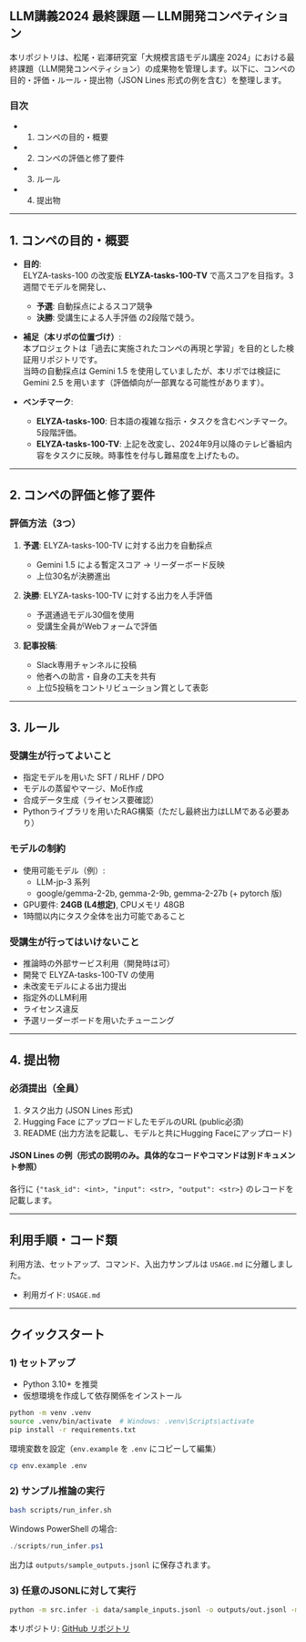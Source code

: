 ## LLM講義2024 最終課題 ― LLM開発コンペティション

本リポジトリは、松尾・岩澤研究室「大規模言語モデル講座 2024」における最終課題（LLM開発コンペティション）の成果物を管理します。以下に、コンペの目的・評価・ルール・提出物（JSON Lines 形式の例を含む）を整理します。

### 目次
- 1. コンペの目的・概要  
- 2. コンペの評価と修了要件  
- 3. ルール  
- 4. 提出物  

---

## 1. コンペの目的・概要

- **目的**:  
  ELYZA-tasks-100 の改変版 **ELYZA-tasks-100-TV** で高スコアを目指す。3週間でモデルを開発し、
  - **予選**: 自動採点によるスコア競争
  - **決勝**: 受講生による人手評価
  の2段階で競う。

- **補足（本リポの位置づけ）**:  
  本プロジェクトは「過去に実施されたコンペの再現と学習」を目的とした検証用リポジトリです。  
  当時の自動採点は Gemini 1.5 を使用していましたが、本リポでは検証に Gemini 2.5 を用います（評価傾向が一部異なる可能性があります）。

- **ベンチマーク**:  
  - **ELYZA-tasks-100**: 日本語の複雑な指示・タスクを含むベンチマーク。5段階評価。  
  - **ELYZA-tasks-100-TV**: 上記を改変し、2024年9月以降のテレビ番組内容をタスクに反映。時事性を付与し難易度を上げたもの。

---

## 2. コンペの評価と修了要件

### 評価方法（3つ）
1. **予選**: ELYZA-tasks-100-TV に対する出力を自動採点  
   - Gemini 1.5 による暫定スコア → リーダーボード反映  
   - 上位30名が決勝進出

2. **決勝**: ELYZA-tasks-100-TV に対する出力を人手評価  
   - 予選通過モデル30個を使用  
   - 受講生全員がWebフォームで評価

3. **記事投稿**:  
   - Slack専用チャンネルに投稿  
   - 他者への助言・自身の工夫を共有  
   - 上位5投稿をコントリビューション賞として表彰

---

## 3. ルール

### 受講生が行ってよいこと
- 指定モデルを用いた SFT / RLHF / DPO
- モデルの蒸留やマージ、MoE作成
- 合成データ生成（ライセンス要確認）
- Pythonライブラリを用いたRAG構築（ただし最終出力はLLMである必要あり）

### モデルの制約
- 使用可能モデル（例）:
  - LLM-jp-3 系列
  - google/gemma-2-2b, gemma-2-9b, gemma-2-27b (+ pytorch 版)
- GPU要件: **24GB (L4想定)**, CPUメモリ 48GB
- 1時間以内にタスク全体を出力可能であること

### 受講生が行ってはいけないこと
- 推論時の外部サービス利用（開発時は可）
- 開発で ELYZA-tasks-100-TV の使用
- 未改変モデルによる出力提出
- 指定外のLLM利用
- ライセンス違反
- 予選リーダーボードを用いたチューニング

---

## 4. 提出物

### 必須提出（全員）
1. タスク出力 (JSON Lines 形式)  
2. Hugging Face にアップロードしたモデルのURL (public必須)  
3. README (出力方法を記載し、モデルと共にHugging Faceにアップロード)

#### JSON Lines の例（形式の説明のみ。具体的なコードやコマンドは別ドキュメント参照）
各行に `{"task_id": <int>, "input": <str>, "output": <str>}` のレコードを記載します。

---

## 利用手順・コード類
利用方法、セットアップ、コマンド、入出力サンプルは `USAGE.md` に分離しました。

- 利用ガイド: `USAGE.md`


---

## クイックスタート

### 1) セットアップ
- Python 3.10+ を推奨
- 仮想環境を作成して依存関係をインストール
```bash
python -m venv .venv
source .venv/bin/activate  # Windows: .venv\Scripts\activate
pip install -r requirements.txt
```

環境変数を設定（`env.example` を `.env` にコピーして編集）
```bash
cp env.example .env
```

### 2) サンプル推論の実行
```bash
bash scripts/run_infer.sh
```
Windows PowerShell の場合:
```powershell
./scripts/run_infer.ps1
```

出力は `outputs/sample_outputs.jsonl` に保存されます。

### 3) 任意のJSONLに対して実行
```bash
python -m src.infer -i data/sample_inputs.jsonl -o outputs/out.jsonl -m google/gemma-2-9b-it
```

本リポジトリ: [GitHub リポジトリ](https://github.com/chitchi46/llm_competition_2024_experiments)


